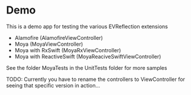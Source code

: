 # Demo

This is a demo app for testing the various EVReflection extensions

- Alamofire (AlamofireViewController)
- Moya  (MoyaViewController)
- Moya with RxSwift (MoyaRxViewController)
- Moya with ReactiveSwift (MoyaReaciveSwiftViewController)

See the folder MoyaTests in the UnitTests folder for more samples

TODO: Currently you have to rename the controllers to ViewController for seeing that specific version in action...
